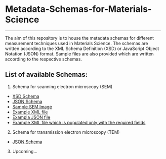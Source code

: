 # Metadata-Schemas-for-Materials-Science
*********************************************

The aim of this repository is to house the metadata schemas for different measurement techniques used in Materials Science. 
The schemas are written according to the XML Schema Definition (XSD) or JavaScript Object Notation (JSON) format.
Sample files are also provided which are written according to the respective schemas.

## List of available Schemas:

1. Schema for scanning electron microscopy (SEM)
  * [XSD Schema](SEM_Schema.xsd)
  * [JSON Schema](SEM_schema.json)
  * [Sample SEM Image](FeMoOx_AntiA_04_1k5x_CN.tif)
  * [Example XML file](SEM_example.xml)
  * [Exampla JSON file](SEM_JSON_example.json)
  * [Example XML file which is populated only with the required fields](SEM_example_minimum.xml)

  
2. Schema for transmission electron microscopy (TEM)
  * [JSON Schema](TEM_schema.json)

3. Upcoming...
